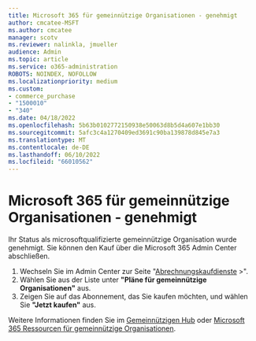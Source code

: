 ```yaml
---
title: Microsoft 365 für gemeinnützige Organisationen - genehmigt
author: cmcatee-MSFT
ms.author: cmcatee
manager: scotv
ms.reviewer: nalinkla, jmueller
audience: Admin
ms.topic: article
ms.service: o365-administration
ROBOTS: NOINDEX, NOFOLLOW
ms.localizationpriority: medium
ms.custom:
- commerce_purchase
- "1500010"
- "340"
ms.date: 04/18/2022
ms.openlocfilehash: 5b63b0102772150938e50063d8b5d4a607e1bb30
ms.sourcegitcommit: 5afc3c4a1270409ed3691c90ba139878d845e7a3
ms.translationtype: MT
ms.contentlocale: de-DE
ms.lasthandoff: 06/10/2022
ms.locfileid: "66010562"
---
```

# <a name="microsoft-365-for-nonprofits---approved"></a>Microsoft 365 für gemeinnützige Organisationen - genehmigt

Ihr Status als microsoftqualifizierte gemeinnützige Organisation wurde genehmigt. Sie können den Kauf über die Microsoft 365 Admin Center abschließen.

1. Wechseln Sie im Admin Center zur Seite "[Abrechnungskaufdienste](https://admin.microsoft.com/AdminPortal/Home?ref=catalog)  \>".
2. Wählen Sie aus der Liste unter **"Pläne für gemeinnützige Organisationen"** aus.
3. Zeigen Sie auf das Abonnement, das Sie kaufen möchten, und wählen Sie **"Jetzt kaufen"** aus.

Weitere Informationen finden Sie im [Gemeinnützigen Hub](https://nonprofit.microsoft.com/) oder [Microsoft 365 Ressourcen für gemeinnützige Organisationen](https://www.microsoft.com/nonprofits/microsoft-365).
